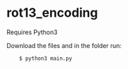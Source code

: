 # rot13_encoding

Requires Python3

Download the files and in the folder run:
```
	$ python3 main.py
```